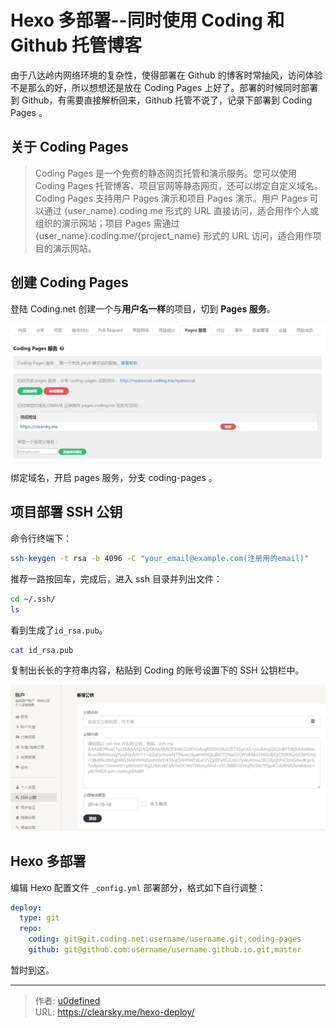 # Hexo 多部署--同时使用 Coding 和 Github 托管博客


由于八达岭内网络环境的复杂性，使得部署在 Github 的博客时常抽风，访问体验不是那么的好，所以想想还是放在 Coding Pages 上好了。部署的时候同时部署到 Github，有需要直接解析回来，Github 托管不说了，记录下部署到 Coding Pages 。

## 关于 Coding Pages

>Coding Pages 是一个免费的静态网页托管和演示服务。您可以使用 Coding Pages 托管博客、项目官网等静态网页，还可以绑定自定义域名。  Coding Pages 支持用户 Pages 演示和项目 Pages 演示。用户 Pages 可以通过 {user_name}.coding.me 形式的 URL 直接访问，适合用作个人或组织的演示网站；项目 Pages 需通过 {user_name}.coding.me/{project_name} 形式的 URL 访问，适合用作项目的演示网站。

## 创建 Coding Pages

登陆 Coding.net 创建一个与**用户名一样**的项目，切到 **Pages 服务**。

![开启 Pages 服务](pages.png "Pages 服务")

绑定域名，开启 pages 服务，分支 coding-pages 。

## 项目部署 SSH 公钥

命令行终端下：

```bash
ssh-keygen -t rsa -b 4096 -C "your_email@example.com(注册用的email)"
```

推荐一路按回车，完成后，进入 ssh 目录并列出文件：

```bash
cd ~/.ssh/
ls
```

看到生成了`id_rsa.pub`。

```bash
cat id_rsa.pub
```

复制出长长的字符串内容，粘贴到 Coding 的账号设置下的 SSH 公钥栏中。

![SSH 公匙](id_rsa.pub.png "SSH 公匙设置")

## Hexo 多部署

编辑 Hexo 配置文件 `_config.yml` 部署部分，格式如下自行调整：
```yml
deploy:
  type: git
  repo:
    coding: git@git.coding.net:username/username.git,coding-pages
    github: git@github.com:username/username.github.io.git,master
```

暂时到这。


---

> 作者: [u0defined](http://clearsky.me/)  
> URL: https://clearsky.me/hexo-deploy/  

